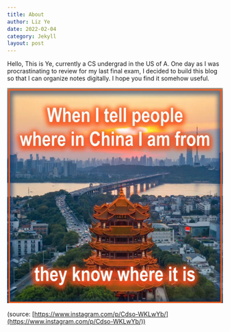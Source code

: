 ```yaml
---
title: About
author: Liz Ye
date: 2022-02-04
category: Jekyll
layout: post
---
```


Hello, This is Ye, currently a CS undergrad in the US of A. One day as I was procrastinating to review for my last final exam, I decided to build this blog so that I can organize notes digitally. I hope you find it somehow useful. 

![wuhan](/_posts/_img/wuhan.jpg)

(source: [https://www.instagram.com/p/Cdso-WKLwYb/](https://www.instagram.com/p/Cdso-WKLwYb/))
